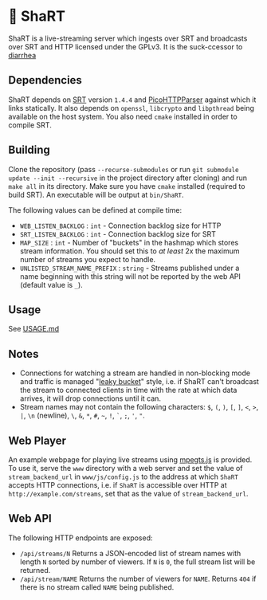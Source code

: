 # :poop: ShaRT

ShaRT is a live-streaming server which ingests over SRT and broadcasts over
SRT and HTTP licensed under the GPLv3.
It is the suck-ccessor to [diarrhea](https://git.extremelycorporate.ca/chili-b/diarrhea)

## Dependencies

ShaRT depends on [SRT](https://github.com/Haivision/srt) version `1.4.4` and
[PicoHTTPParser](https://github.com/h2o/picohttpparser) against which it links
statically. It also depends on `openssl`, `libcrypto` and `libpthread` being
available on the host system. You also need `cmake` installed in order to compile
SRT.

## Building

Clone the repository
(pass `--recurse-submodules` or run 
`git submodule update --init --recursive` in the project directory after cloning)
and run `make all` in its directory. Make sure you have `cmake` installed
(required to build SRT). An executable will be output at `bin/ShaRT`.

The following values can be defined at compile time:

- `WEB_LISTEN_BACKLOG` : `int` - Connection backlog size for HTTP
- `SRT_LISTEN_BACKLOG` : `int` - Connection backlog size for SRT
- `MAP_SIZE` : `int` - Number of "buckets" in the hashmap which stores stream information.
  You should set this to *at least* 2x the maximum number of streams you expect to handle.
- `UNLISTED_STREAM_NAME_PREFIX` : `string` - Streams published under a name beginning with
  this string will not be reported by the web API (default value is `_`).

## Usage

See [USAGE.md](USAGE.md)

## Notes

- Connections for watching a stream are handled in non-blocking mode and traffic is managed
"[leaky bucket](https://en.wikipedia.org/wiki/Leaky_bucket)"
style, i.e. if ShaRT can't broadcast the stream to connected clients in time
with the rate at which data arrives, it will drop connections until it can.
- Stream names may not contain the following characters:
  `$`, `(`, `)`, `[`, `]`, `<`, `>`, `|`, `\n` (newline), `\`, `&`, `*`, `#`, `~`, `!`,
  `` ` ``, `;`, `'`, `"`.

## Web Player

An example webpage for playing live streams using [mpegts.js](https://github.com/xqq/mpegts.js)
is provided. To use it, serve the `www` directory with a web server and set the
value of `stream_backend_url` in `www/js/config.js` to the address at which `ShaRT` accepts HTTP
connections, i.e. if `ShaRT` is accessible over HTTP at
`http://example.com/streams`, set that as the value of `stream_backend_url`.

## Web API

The following HTTP endpoints are exposed:

- `/api/streams/N` Returns a JSON-encoded list of stream names with length `N`
  sorted by number of viewers. If `N` is `0`, the full stream list will be returned.
- `/api/stream/NAME` Returns the number of viewers for `NAME`. Returns `404` if
  there is no stream called `NAME` being published.
